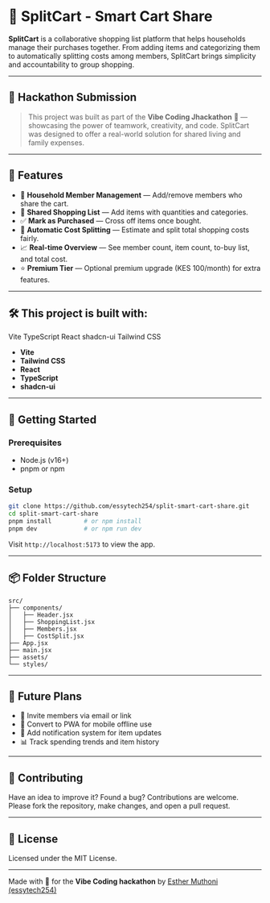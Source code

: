 
# 🛒 SplitCart - Smart Cart Share

**SplitCart** is a collaborative shopping list platform that helps households manage their purchases together. From adding items and categorizing them to automatically splitting costs among members, SplitCart brings simplicity and accountability to group shopping.

---

## 🎉 Hackathon Submission

> This project was built as part of the **Vibe Coding Jhackathon** 🚀 — showcasing the power of teamwork, creativity, and code. SplitCart was designed to offer a real-world solution for shared living and family expenses.

---

## 🌟 Features

- 👥 **Household Member Management** — Add/remove members who share the cart.
- 🛒 **Shared Shopping List** — Add items with quantities and categories.
- ✅ **Mark as Purchased** — Cross off items once bought.
- 💸 **Automatic Cost Splitting** — Estimate and split total shopping costs fairly.
- 📈 **Real-time Overview** — See member count, item count, to-buy list, and total cost.
- ⭐ **Premium Tier** — Optional premium upgrade (KES 100/month) for extra features.

---

## 🛠 This project is built with:

Vite
TypeScript
React
shadcn-ui
Tailwind CSS

- **Vite**
- **Tailwind CSS**
- **React**
- **TypeScript**
- **shadcn-ui**

---

## 🚀 Getting Started

### Prerequisites

- Node.js (v16+)
- pnpm or npm

### Setup

```bash
git clone https://github.com/essytech254/split-smart-cart-share.git
cd split-smart-cart-share
pnpm install         # or npm install
pnpm dev             # or npm run dev
```

Visit `http://localhost:5173` to view the app.


---

## 📦 Folder Structure

```
src/
├── components/
│   ├── Header.jsx
│   ├── ShoppingList.jsx
│   ├── Members.jsx
│   ├── CostSplit.jsx
├── App.jsx
├── main.jsx
├── assets/
└── styles/
```

---

## 🧠 Future Plans

- 📨 Invite members via email or link
- 📱 Convert to PWA for mobile offline use
- 🔔 Add notification system for item updates
- 📊 Track spending trends and item history

---

## 🤝 Contributing

Have an idea to improve it? Found a bug? Contributions are welcome. Please fork the repository, make changes, and open a pull request.

---

## 📜 License

Licensed under the MIT License.

---

Made with 💚 for the **Vibe Coding hackathon** by [Esther Muthoni (essytech254)](https://github.com/essytech254)
